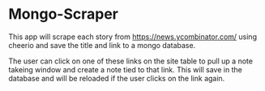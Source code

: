 # Mongo-Scraper

This app will scrape each story from https://news.ycombinator.com/ using cheerio and save the title and link to a mongo database.

The user can click on one of these links on the site table to pull up a note takeing window and create a note tied to that link. This will save in the database and will be reloaded if the user clicks on the link again.

